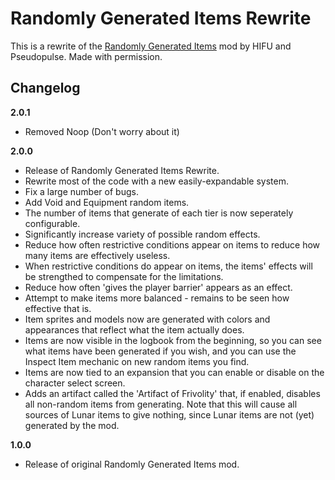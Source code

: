 # Randomly Generated Items Rewrite

This is a rewrite of the [Randomly Generated Items](https://thunderstore.io/package/HIFUPulse/RandomlyGeneratedItems/) mod by HIFU and Pseudopulse. Made with permission.

## Changelog

**2.0.1**

* Removed Noop (Don't worry about it)

**2.0.0**

* Release of Randomly Generated Items Rewrite.
* Rewrite most of the code with a new easily-expandable system.
* Fix a large number of bugs.
* Add Void and Equipment random items.
* The number of items that generate of each tier is now seperately configurable.
* Significantly increase variety of possible random effects.
* Reduce how often restrictive conditions appear on items to reduce how many items are effectively useless.
* When restrictive conditions do appear on items, the items' effects will be strengthed to compensate for the limitations.
* Reduce how often 'gives the player barrier' appears as an effect.
* Attempt to make items more balanced - remains to be seen how effective that is.
* Item sprites and models now are generated with colors and appearances that reflect what the item actually does.
* Items are now visible in the logbook from the beginning, so you can see what items have been generated if you wish, and you can use the Inspect Item mechanic on new random items you find.
* Items are now tied to an expansion that you can enable or disable on the character select screen.
* Adds an artifact called the 'Artifact of Frivolity' that, if enabled, disables all non-random items from generating. Note that this will cause all sources of Lunar items to give nothing, since Lunar items are not (yet) generated by the mod.

**1.0.0**

* Release of original Randomly Generated Items mod.
